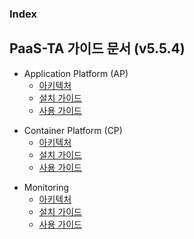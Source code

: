 ### Index

## PaaS-TA 가이드 문서 (v5.5.4)
- Application Platform (AP)  
  - [아키텍처](https://github.com/okpc579/paasta-ap-guide-new/blob/main/architecture/README.md)  
  - [설치 가이드](https://github.com/okpc579/paasta-ap-guide-new/blob/main/install/README.md)  
  - [사용 가이드](https://github.com/okpc579/paasta-ap-guide-new/blob/main/user_guide/README.md)  

* Container Platform (CP)  
  * [아키텍처](#1)  
  * [설치 가이드](#1.1)  
  * [사용 가이드](#1.1)  
  
+ Monitoring  
  + [아키텍처](#1.1)  
  + [설치 가이드](#1.1)  
  + [사용 가이드](#1.1)  
